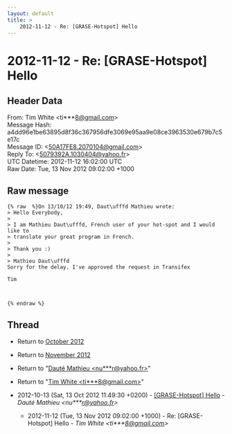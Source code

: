 ```yaml
---
layout: default
title: >
    2012-11-12 - Re: [GRASE-Hotspot] Hello
---
```


# 2012-11-12 - Re: [GRASE-Hotspot] Hello

## Header Data

From: Tim White \<ti***8@gmail.com\><br>
Message Hash: a4dd96e1be63895d8f36c367956dfe3069e95aa9e08ce3963530e679b7c5e17c<br>
Message ID: \<50A17FE8.2070104@gmail.com\><br>
Reply To: \<5079392A.1030404@yahoo.fr\><br>
UTC Datetime: 2012-11-12 16:02:00 UTC<br>
Raw Date: Tue, 13 Nov 2012 09:02:00 +1000<br>

## Raw message

```
{% raw  %}On 13/10/12 19:49, Daut\ufffd Mathieu wrote:
> Hello Everybody,
>
> I am Mathieu Daut\ufffd, French user of your hot-spot and I would like to
> translate your great program in French.
>
> Thank you :)
>
> Mathieu Daut\ufffd
Sorry for the delay. I've approved the request in Transifex

Tim



{% endraw %}
```

## Thread

+ Return to [October 2012](/archive/2012/10)
+ Return to [November 2012](/archive/2012/11)

+ Return to "[Dauté Mathieu <nu***r<span>@</span>yahoo.fr>](/authors/nu___r_at_yahoo_fr)"
+ Return to "[Tim White <ti***8<span>@</span>gmail.com>](/authors/ti___8_at_gmail_com)"

+ 2012-10-13 (Sat, 13 Oct 2012 11:49:30 +0200) - [[GRASE-Hotspot] Hello](/archive/2012/10/1c4a6d2fde9b228006839d50abfabf6a2a127345f01a8dd8461545b213555d2b) - _Dauté Mathieu \<nu***r@yahoo.fr\>_
  + 2012-11-12 (Tue, 13 Nov 2012 09:02:00 +1000) - Re: [GRASE-Hotspot] Hello - _Tim White \<ti***8@gmail.com\>_

